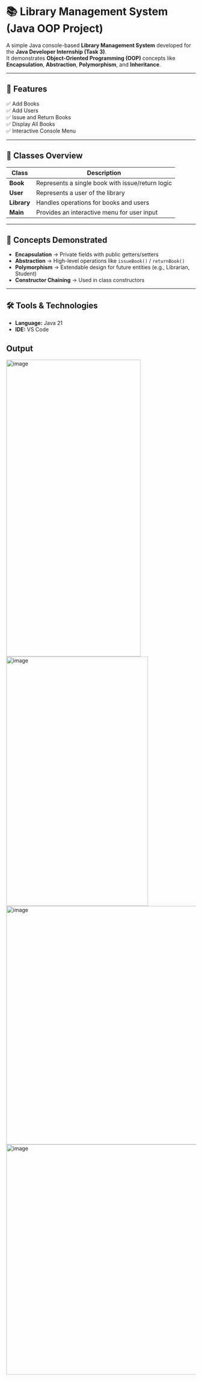 # 📚 Library Management System (Java OOP Project)

A simple Java console-based **Library Management System** developed for the **Java Developer Internship (Task 3)**.  
It demonstrates **Object-Oriented Programming (OOP)** concepts like **Encapsulation**, **Abstraction**, **Polymorphism**, and **Inheritance**.

---

## 🚀 Features
✅ Add Books  
✅ Add Users  
✅ Issue and Return Books  
✅ Display All Books  
✅ Interactive Console Menu  

---

## 🧩 Classes Overview
| Class | Description |
|--------|--------------|
| **Book** | Represents a single book with issue/return logic |
| **User** | Represents a user of the library |
| **Library** | Handles operations for books and users |
| **Main** | Provides an interactive menu for user input |

---

## 🧠 Concepts Demonstrated
- **Encapsulation** → Private fields with public getters/setters  
- **Abstraction** → High-level operations like `issueBook()` / `returnBook()`  
- **Polymorphism** → Extendable design for future entities (e.g., Librarian, Student)  
- **Constructor Chaining** → Used in class constructors  

---

## 🛠 Tools & Technologies
- **Language:** Java 21  
- **IDE:** VS Code
  
## Output
<img width="357" height="788" alt="image" src="https://github.com/user-attachments/assets/9f5fdbb9-9934-4132-a3d2-1994ab100fcd" />
<img width="377" height="662" alt="image" src="https://github.com/user-attachments/assets/0b317c29-81cb-492d-9266-78cb2ff55576" />
<img width="626" height="633" alt="image" src="https://github.com/user-attachments/assets/db968154-71c8-4190-a5ba-f60e03d3d45f" />
<img width="636" height="611" alt="image" src="https://github.com/user-attachments/assets/0b9976c1-063f-4cb2-b155-c9a2cd6b64a7" />


